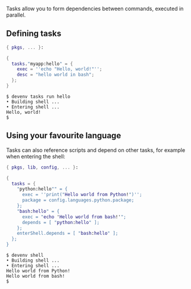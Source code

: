 Tasks allow you to form dependencies between commands, executed in parallel.

## Defining tasks

```nix title="devenv.nix"
{ pkgs, ... }:

{
  tasks."myapp:hello" = {
    exec = ''echo "Hello, world!"'';
    desc = "hello world in bash";
  };
}
```

```shell-session
$ devenv tasks run hello
• Building shell ...
• Entering shell ...
Hello, world!
$
```

## Using your favourite language

Tasks can also reference scripts and depend on other tasks, for example when entering the shell:

```nix title="devenv.nix"
{ pkgs, lib, config, ... }:

{
  tasks = {
    "python:hello"" = {
      exec = ''print("Hello world from Python!")'';
      package = config.languages.python.package;
    };
    "bash:hello" = {
      exec = "echo 'Hello world from bash!'";
      depends = [ "python:hello" ];
    };
    enterShell.depends = [ "bash:hello" ];
  };
}
```

```shell-session
$ devenv shell
• Building shell ...
• Entering shell ...
Hello world from Python!
Hello world from bash!
$
```
